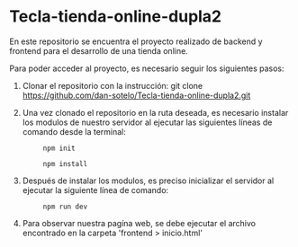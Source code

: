 # Tecla-tienda-online-dupla2
En este repositorio se encuentra el proyecto realizado de backend y frontend para el desarrollo de una tienda online.

Para poder acceder al proyecto, es necesario seguir los siguientes pasos:
1. Clonar el repositorio con la instrucción:
      git clone https://github.com/dan-sotelo/Tecla-tienda-online-dupla2.git

2. Una vez clonado el repositorio en la ruta deseada, es necesario instalar los modulos de nuestro servidor al ejecutar 
   las siguientes líneas de comando desde la terminal:
            
            npm init
        
            npm install

3. Después de instalar los modulos, es preciso inicializar el servidor al ejecutar la siguiente línea de comando:
            
            npm run dev
      
4. Para observar nuestra pagína web, se debe ejecutar el archivo encontrado en la carpeta 'frontend > inicio.html'
